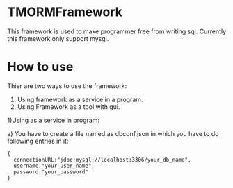 # TMORMFramework
This framework is used to make programmer free from writing sql.
Currently this framework only support mysql.

# How to use
Thier are two ways to use the framework:

1) Using framework as a service in a program.
2) Using Framework as a tool with gui.

1)Using as a service in program:

a) You have to create a file named as dbconf.json in which you have to do following entries in it:
    
    {
      connectionURL:"jdbc:mysql://localhost:3306/your_db_name",
      username:"your_user_name",
      password:"your_password"
    }
